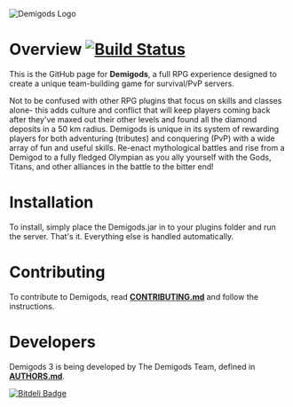![Demigods Logo](http://www.demigodsrpg.com/demigods_logo.png)

Overview [![Build Status](https://travis-ci.org/CensoredSoftware/Demigods.png?branch=master)](https://travis-ci.org/CensoredSoftware/Demigods)
========

This is the GitHub page for **Demigods**, a full RPG experience designed to create a unique team-building game for survival/PvP servers.

Not to be confused with other RPG plugins that focus on skills and classes alone- this adds culture and conflict that will keep players coming back after they've maxed out their other levels and found all the diamond deposits in a 50 km radius. Demigods is unique in its system of rewarding players for both adventuring (tributes) and conquering (PvP) with a wide array of fun and useful skills. Re-enact mythological battles and rise from a Demigod to a fully fledged Olympian as you ally yourself with the Gods, Titans, and other alliances in the battle to the bitter end!

Installation
============

To install, simply place the Demigods.jar in to your plugins folder and run the server. That's it. Everything else is handled automatically.


Contributing
============

To contribute to Demigods, read [**CONTRIBUTING.md**](CONTRIBUTING.md) and follow the instructions.


Developers
==========

Demigods 3 is being developed by The Demigods Team, defined in [**AUTHORS.md**](AUTHORS.md).


[![Bitdeli Badge](https://d2weczhvl823v0.cloudfront.net/CensoredSoftware/demigods/trend.png)](https://bitdeli.com/free "Bitdeli Badge")

